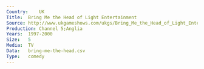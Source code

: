 ```yaml
---
Country:	UK
Title:	Bring Me the Head of Light Entertainment
Source:	http://www.ukgameshows.com/ukgs/Bring_Me_the_Head_of_Light_Entertainment
Production:	Channel 5;Anglia
Years:	1997-2000
Size:	5
Media:	TV
Data:	bring-me-the-head.csv
Type:	comedy
---
```


